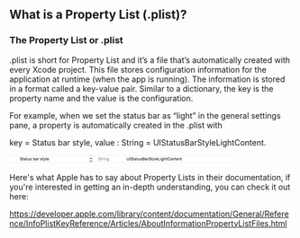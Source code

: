 ## What is a Property List (.plist)?
### The Property List or .plist
.plist is short for Property List and it’s a file that’s automatically created with every Xcode project. This file stores configuration information for the application at runtime (when the app is running). The information is stored in a format called a key-value pair. Similar to a dictionary, the key is the property name and the value is the configuration.

For example, when we set the status bar as “light” in the general settings pane, a property is automatically created in the .plist with

key = Status bar style, value : String = UIStatusBarStyleLightContent.

![](A1.png)

Here's what Apple has to say about Property Lists in their documentation, if you're interested in getting an in-depth understanding, you can check it out here:

https://developer.apple.com/library/content/documentation/General/Reference/InfoPlistKeyReference/Articles/AboutInformationPropertyListFiles.html
